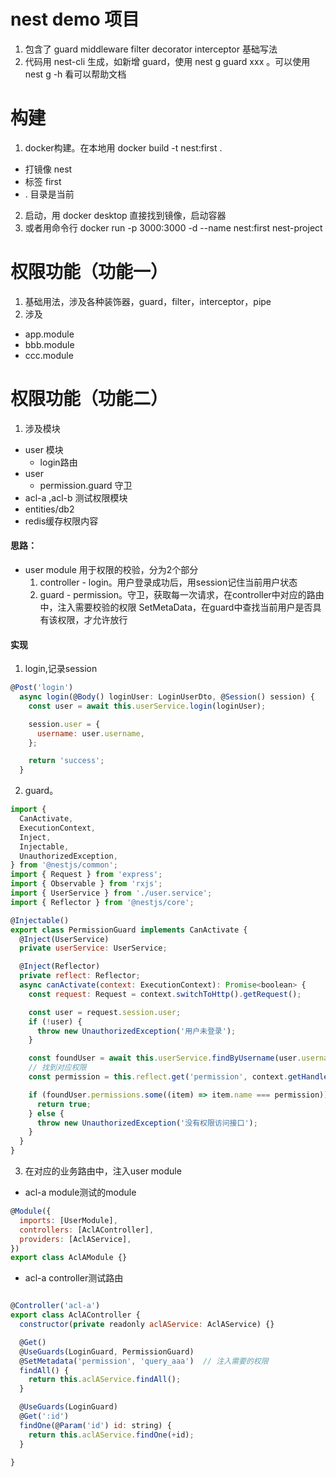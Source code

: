 # nest demo 项目
1. 包含了 guard middleware filter decorator interceptor 基础写法
2. 代码用 nest-cli 生成，如新增 guard，使用 nest g guard xxx 。可以使用 nest g -h 看可以帮助文档

# 构建
1. docker构建。在本地用  docker build -t nest:first . 
- 打镜像 nest
- 标签 first 
- . 目录是当前

2. 启动，用 docker desktop 直接找到镜像，启动容器
3. 或者用命令行 docker run -p 3000:3000 -d --name nest:first nest-project

# 权限功能（功能一）
1. 基础用法，涉及各种装饰器，guard，filter，interceptor，pipe
2. 涉及
- app.module
- bbb.module
- ccc.module

# 权限功能（功能二）
1. 涉及模块
- user 模块
  - login路由
- user
  - permission.guard 守卫
- acl-a ,acl-b 测试权限模块
- entities/db2 
- redis缓存权限内容

#### 思路：
- user module 用于权限的校验，分为2个部分
    1. controller - login。用户登录成功后，用session记住当前用户状态
    2. guard - permission。守卫，获取每一次请求，在controller中对应的路由中，注入需要校验的权限 SetMetaData，在guard中查找当前用户是否具有该权限，才允许放行

#### 实现
1. login,记录session
```js
@Post('login')
  async login(@Body() loginUser: LoginUserDto, @Session() session) {
    const user = await this.userService.login(loginUser);

    session.user = {
      username: user.username,
    };

    return 'success';
  }
```
2. guard。
```js
import {
  CanActivate,
  ExecutionContext,
  Inject,
  Injectable,
  UnauthorizedException,
} from '@nestjs/common';
import { Request } from 'express';
import { Observable } from 'rxjs';
import { UserService } from './user.service';
import { Reflector } from '@nestjs/core';

@Injectable()
export class PermissionGuard implements CanActivate {
  @Inject(UserService)
  private userService: UserService;

  @Inject(Reflector)
  private reflect: Reflector;
  async canActivate(context: ExecutionContext): Promise<boolean> {
    const request: Request = context.switchToHttp().getRequest();

    const user = request.session.user;
    if (!user) {
      throw new UnauthorizedException('用户未登录');
    }

    const foundUser = await this.userService.findByUsername(user.username);
    // 找到对应权限
    const permission = this.reflect.get('permission', context.getHandler());

    if (foundUser.permissions.some((item) => item.name === permission)) {
      return true;
    } else {
      throw new UnauthorizedException('没有权限访问接口');
    }
  }
}

```
3. 在对应的业务路由中，注入user module
- acl-a module测试的module
```js
@Module({
  imports: [UserModule],
  controllers: [AclAController],
  providers: [AclAService],
})
export class AclAModule {}

```
- acl-a controller测试路由
```js

@Controller('acl-a')
export class AclAController {
  constructor(private readonly aclAService: AclAService) {}

  @Get()
  @UseGuards(LoginGuard, PermissionGuard)
  @SetMetadata('permission', 'query_aaa')  // 注入需要的权限
  findAll() {
    return this.aclAService.findAll();
  }

  @UseGuards(LoginGuard)
  @Get(':id')
  findOne(@Param('id') id: string) {
    return this.aclAService.findOne(+id);
  }

}
```
